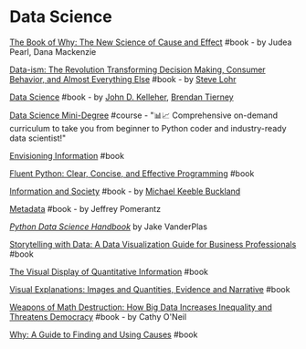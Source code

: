 # Data Science

[The Book of Why: The New Science of Cause and Effect](https://www.goodreads.com/book/show/36204378-the-book-of-why) \#book - by Judea Pearl, Dana Mackenzie

[Data-ism: The Revolution Transforming Decision Making, Consumer Behavior, and Almost Everything Else](https://www.goodreads.com/book/show/21936838-data-ism) \#book - by [Steve Lohr](https://www.goodreads.com/author/show/551434.Steve_Lohr)

[Data Science](https://www.goodreads.com/book/show/36722689-data-science) \#book - by [John D. Kelleher](https://www.goodreads.com/author/show/1794190.John_D_Kelleher), [Brendan Tierney](https://www.goodreads.com/author/show/7328589.Brendan_Tierney)

[Data Science Mini-Degree](https://academy.zenva.com/product/data-science-mini-degree/) \#course - "📊📈 Comprehensive on-demand curriculum to take you from beginner to Python coder and industry-ready data scientist!"

[Envisioning Information](https://www.goodreads.com/book/show/17745.Envisioning_Information) \#book

[Fluent Python: Clear, Concise, and Effective Programming](https://www.goodreads.com/book/show/22800567-fluent-python) \#book

[Information and Society](https://www.goodreads.com/book/show/31850793-information-and-society) \#book - by [Michael Keeble Buckland](https://www.goodreads.com/author/show/230625.Michael_Keeble_Buckland)

[Metadata](https://www.goodreads.com/book/show/25683269-metadata) \#book - by Jeffrey Pomerantz

[_Python Data Science Handbook_](https://jakevdp.github.io/PythonDataScienceHandbook/) by Jake VanderPlas

[Storytelling with Data: A Data Visualization Guide for Business Professionals](https://www.goodreads.com/book/show/26535513-storytelling-with-data) \#book

[The Visual Display of Quantitative Information](https://www.goodreads.com/book/show/17744.The_Visual_Display_of_Quantitative_Information) \#book

[Visual Explanations: Images and Quantities, Evidence and Narrative](https://www.goodreads.com/book/show/17746.Visual_Explanations) \#book

[Weapons of Math Destruction: How Big Data Increases Inequality and Threatens Democracy](https://www.goodreads.com/book/show/28186015-weapons-of-math-destruction) \#book - by Cathy O'Neil

[Why: A Guide to Finding and Using Causes](https://www.goodreads.com/book/show/27560190-why) \#book

